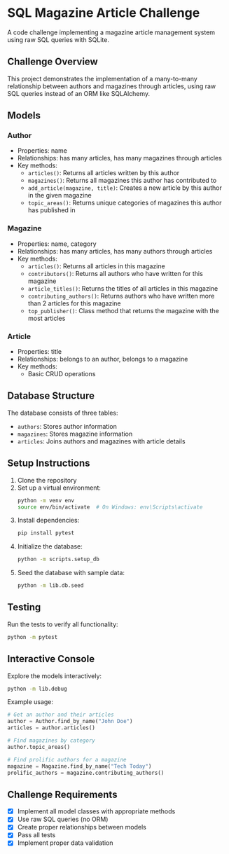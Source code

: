 # SQL Magazine Article Challenge

A code challenge implementing a magazine article management system using raw SQL queries with SQLite.

## Challenge Overview

This project demonstrates the implementation of a many-to-many relationship between authors and magazines through articles, using raw SQL queries instead of an ORM like SQLAlchemy.

## Models

### Author
- Properties: name
- Relationships: has many articles, has many magazines through articles
- Key methods:
  - `articles()`: Returns all articles written by this author
  - `magazines()`: Returns all magazines this author has contributed to
  - `add_article(magazine, title)`: Creates a new article by this author in the given magazine
  - `topic_areas()`: Returns unique categories of magazines this author has published in

### Magazine
- Properties: name, category
- Relationships: has many articles, has many authors through articles
- Key methods:
  - `articles()`: Returns all articles in this magazine
  - `contributors()`: Returns all authors who have written for this magazine
  - `article_titles()`: Returns the titles of all articles in this magazine
  - `contributing_authors()`: Returns authors who have written more than 2 articles for this magazine
  - `top_publisher()`: Class method that returns the magazine with the most articles

### Article
- Properties: title
- Relationships: belongs to an author, belongs to a magazine
- Key methods:
  - Basic CRUD operations

## Database Structure

The database consists of three tables:
- `authors`: Stores author information
- `magazines`: Stores magazine information
- `articles`: Joins authors and magazines with article details

## Setup Instructions

1. Clone the repository
2. Set up a virtual environment:
   ```bash
   python -m venv env
   source env/bin/activate  # On Windows: env\Scripts\activate
   ```
3. Install dependencies:
   ```bash
   pip install pytest
   ```
4. Initialize the database:
   ```bash
   python -m scripts.setup_db
   ```
5. Seed the database with sample data:
   ```bash
   python -m lib.db.seed
   ```

## Testing

Run the tests to verify all functionality:
```bash
python -m pytest
```

## Interactive Console

Explore the models interactively:
```bash
python -m lib.debug
```

Example usage:
```python
# Get an author and their articles
author = Author.find_by_name("John Doe")
articles = author.articles()

# Find magazines by category
author.topic_areas()

# Find prolific authors for a magazine
magazine = Magazine.find_by_name("Tech Today")
prolific_authors = magazine.contributing_authors()
```

## Challenge Requirements

- [x] Implement all model classes with appropriate methods
- [x] Use raw SQL queries (no ORM)
- [x] Create proper relationships between models
- [x] Pass all tests
- [x] Implement proper data validation